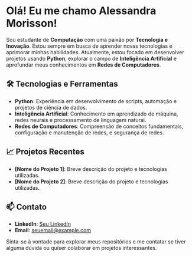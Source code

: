# Olá! Eu me chamo Alessandra Morisson! 

Sou estudante de **Computação** com uma paixão por **Tecnologia e Inovação**. Estou sempre em busca de aprender novas tecnologias e aprimorar minhas habilidades. Atualmente, estou focado em desenvolver projetos usando **Python**, explorar o campo de **Inteligência Artificial** e aprofundar meus conhecimentos em **Redes de Computadores**.

## 🛠️ Tecnologias e Ferramentas

- **Python**: Experiência em desenvolvimento de scripts, automação e projetos de ciência de dados.
- **Inteligência Artificial**: Conhecimento em aprendizado de máquina, redes neurais e processamento de linguagem natural.
- **Redes de Computadores**: Compreensão de conceitos fundamentais, configuração e manutenção de redes, e segurança de redes.

## 📈 Projetos Recentes

- **[Nome do Projeto 1]**: Breve descrição do projeto e tecnologias utilizadas.
- **[Nome do Projeto 2]**: Breve descrição do projeto e tecnologias utilizadas.

## 📫 Contato

- **LinkedIn**: [Seu LinkedIn](https://www.linkedin.com/in/alessandra-morisson/)
- **Email**: [seuemail@example.com](ledru01@gmail.com)

Sinta-se à vontade para explorar meus repositórios e me contatar se tiver alguma dúvida ou quiser colaborar em projetos interessantes. 
